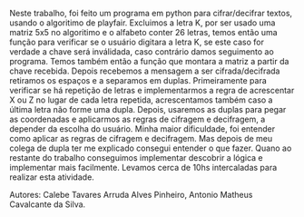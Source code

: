 Neste trabalho, foi feito um programa em python para cifrar/decifrar textos, usando o algoritimo de 
playfair. Excluimos a letra K, por ser usado uma matriz 5x5 no algoritimo e o alfabeto conter 26 letras,
temos então uma função para verificar se o usuário digitara a letra K, se este caso for verdade a chave
será inválidada, caso contrário damos seguimento ao programa. Temos também então a função que montara a 
matriz a partir da chave recebida. Depois recebemos a mensagem a ser cifrada/decifrada retiramos os 
espaços e a separamos em duplas. Primeiramente para verificar se há repetição de letras e implementarmos
a regra de acrescentar X ou Z no lugar de cada letra repetida, acrescentamos também caso a última letra não
forme uma dupla. Depois, usaremos as duplas para pegar as coordenadas e aplicarmos as regras de cifragem e
decifragem, a depender da escolha do usuário.
Minha maior dificuldade, foi entender como aplicar as regras de cifragem e decifragem. Mas depois de meu 
colega de dupla ter me explicado consegui entender o que fazer. Quano ao restante do trabalho conseguimos 
implementar descobrir a lógica e implementar mais facilmente. Levamos cerca de 10hs intercaladas para 
realizar esta atividade.

Autores: Calebe Tavares Arruda Alves Pinheiro,
	 Antonio Matheus Cavalcante da Silva.

